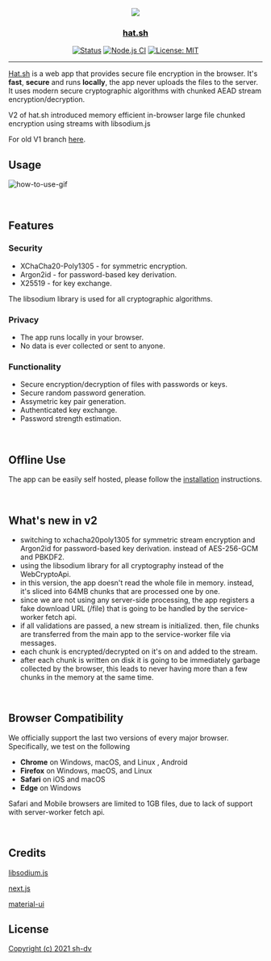 
<p align="center">
  <a href="#" rel="noopener">
 <img src="https://i.imgur.com/F8nNzHi.png"></a>
</p>

<a href="https://hat.sh" style="color:#000"><h3 align="center">hat.sh</h3></a>

<div align="center">

  [![Status](https://img.shields.io/badge/status-active-success.svg)](#)
  [![Node.js CI](https://github.com/sh-dv/hat.sh/actions/workflows/node.js.yml/badge.svg?branch=v2-beta)](https://github.com/sh-dv/hat.sh/actions/workflows/node.js.yml)
  [![License: MIT](https://img.shields.io/badge/license-MIT-blue.svg)](#)


</div>

---

[Hat.sh](https://hat.sh) is a web app that provides secure file encryption in the browser. It's **fast**, **secure** and runs **locally**, the app never uploads the files to the server. It uses modern secure cryptographic algorithms with chunked AEAD stream encryption/decryption.

V2 of hat.sh introduced memory efficient in-browser large file chunked encryption using streams with libsodium.js

For old V1 branch [here](https://github.com/sh-dv/hat.sh/tree/v1.5).
## Usage

![how-to-use-gif](https://i.imgur.com/KI7Q0QE.gif)

<br>

## Features


### Security

- XChaCha20-Poly1305 - for symmetric encryption.
- Argon2id - for password-based key derivation.
- X25519 - for key exchange.

The libsodium library is used for all cryptographic algorithms.


### Privacy

- The app runs locally in your browser.
- No data is ever collected or sent to anyone.​


### Functionality

- Secure encryption/decryption of files with passwords or keys.
- Secure random password generation.
- Assymetric key pair generation.
- Authenticated key exchange.
- Password strength estimation.

<br>

## Offline Use

The app can be easily self hosted, please follow the [installation](https://hat.sh/about/#installation) instructions.

<br>

## What's new in v2

- switching to xchacha20poly1305 for symmetric stream encryption and Argon2id for password-based key derivation. instead of AES-256-GCM and PBKDF2.
- using the libsodium library for all cryptography instead of the WebCryptoApi.
- in this version, the app doesn't read the whole file in memory. instead, it's sliced into 64MB chunks that are processed one by one.
- since we are not using any server-side processing, the app registers a fake download URL (/file) that is going to be handled by the service-worker fetch api.
- if all validations are passed, a new stream is initialized. then, file chunks are transferred from the main app to the 
service-worker file via messages.
- each chunk is encrypted/decrypted on it's on and added to the stream.
- after each chunk is written on disk it is going to be immediately garbage collected by the browser, this leads to never having more than a few chunks in the memory at the same time.

<br>

## Browser Compatibility
We officially support the last two versions of every major browser. Specifically, we test on the following 
-   **Chrome**  on Windows, macOS, and Linux , Android
-   **Firefox**  on Windows, macOS, and Linux
-   **Safari**  on iOS and macOS
-   **Edge**  on Windows

Safari and Mobile browsers are limited to 1GB files, due to lack of support with server-worker fetch api.

<br>

## Credits

[libsodium.js](https://github.com/jedisct1/libsodium.js)

[next.js](https://nextjs.org/)

[material-ui](https://material-ui.com/)

## License
[Copyright (c) 2021 sh-dv](https://github.com/sh-dv/hat.sh/blob/master/LICENSE)

